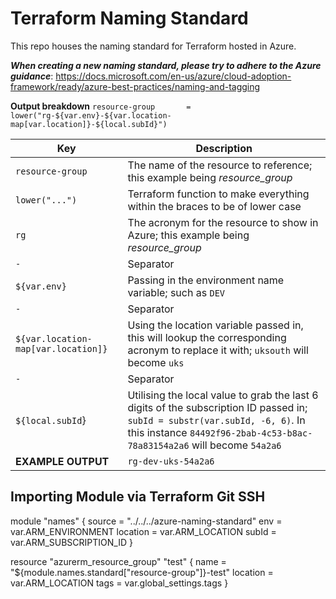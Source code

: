 # Terraform Naming Standard

This repo houses the naming standard for Terraform hosted in Azure.

***When creating a new naming standard, please try to adhere to the Azure guidance***: https://docs.microsoft.com/en-us/azure/cloud-adoption-framework/ready/azure-best-practices/naming-and-tagging

**Output breakdown**
`resource-group       = lower("rg-${var.env}-${var.location-map[var.location]}-${local.subId}")`

| Key                                 | Description                                                  |
| ----------------------------------- | ------------------------------------------------------------ |
| `resource-group`                    | The name of the resource to reference; this example being *resource_group* |
| `lower("...")`                      | Terraform function to make everything within the braces to be of lower case |
| `rg`                                | The acronym for the resource to show in Azure; this example being *resource_group* |
| `-`                                 | Separator                                                    |
| `${var.env}`                        | Passing in the environment name variable; such as `DEV`      |
| `-`                                 | Separator                                                    |
| `${var.location-map[var.location]}` | Using the location variable passed in, this will lookup the corresponding acronym to replace it with; `uksouth` will become `uks` |
| `-`                                 | Separator                                                    |
| `${local.subId`}                    | Utilising the local value to grab the last 6 digits of the subscription ID passed in; `subId = substr(var.subId, -6, 6)`. In this instance `84492f96-2bab-4c53-b8ac-78a83154a2a6` will become `54a2a6` |
| **EXAMPLE OUTPUT**                  | `rg-dev-uks-54a2a6`                                          |

## Importing Module via Terraform Git SSH


module "names" {
    source   = "../../../azure-naming-standard"
    env      = var.ARM_ENVIRONMENT
    location = var.ARM_LOCATION
    subId    = var.ARM_SUBSCRIPTION_ID
}

resource "azurerm_resource_group" "test" {
    name     = "${module.names.standard["resource-group"]}-test"
    location = var.ARM_LOCATION
    tags     = var.global_settings.tags
}
```